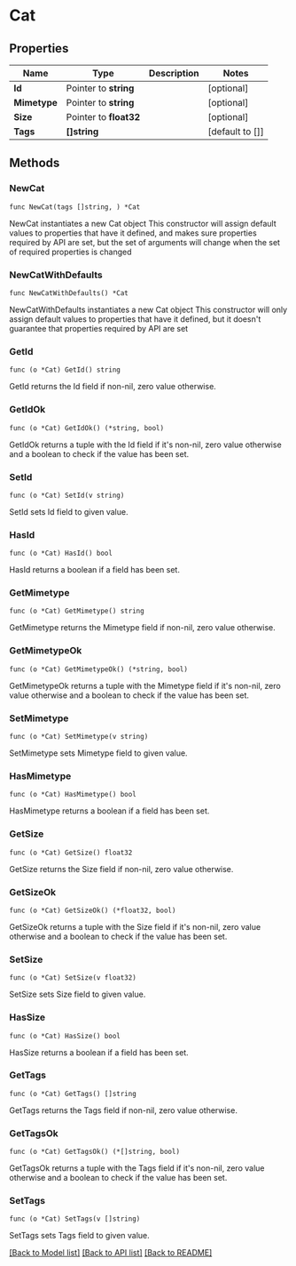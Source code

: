 # Cat

## Properties

Name | Type | Description | Notes
------------ | ------------- | ------------- | -------------
**Id** | Pointer to **string** |  | [optional] 
**Mimetype** | Pointer to **string** |  | [optional] 
**Size** | Pointer to **float32** |  | [optional] 
**Tags** | **[]string** |  | [default to []]

## Methods

### NewCat

`func NewCat(tags []string, ) *Cat`

NewCat instantiates a new Cat object
This constructor will assign default values to properties that have it defined,
and makes sure properties required by API are set, but the set of arguments
will change when the set of required properties is changed

### NewCatWithDefaults

`func NewCatWithDefaults() *Cat`

NewCatWithDefaults instantiates a new Cat object
This constructor will only assign default values to properties that have it defined,
but it doesn't guarantee that properties required by API are set

### GetId

`func (o *Cat) GetId() string`

GetId returns the Id field if non-nil, zero value otherwise.

### GetIdOk

`func (o *Cat) GetIdOk() (*string, bool)`

GetIdOk returns a tuple with the Id field if it's non-nil, zero value otherwise
and a boolean to check if the value has been set.

### SetId

`func (o *Cat) SetId(v string)`

SetId sets Id field to given value.

### HasId

`func (o *Cat) HasId() bool`

HasId returns a boolean if a field has been set.

### GetMimetype

`func (o *Cat) GetMimetype() string`

GetMimetype returns the Mimetype field if non-nil, zero value otherwise.

### GetMimetypeOk

`func (o *Cat) GetMimetypeOk() (*string, bool)`

GetMimetypeOk returns a tuple with the Mimetype field if it's non-nil, zero value otherwise
and a boolean to check if the value has been set.

### SetMimetype

`func (o *Cat) SetMimetype(v string)`

SetMimetype sets Mimetype field to given value.

### HasMimetype

`func (o *Cat) HasMimetype() bool`

HasMimetype returns a boolean if a field has been set.

### GetSize

`func (o *Cat) GetSize() float32`

GetSize returns the Size field if non-nil, zero value otherwise.

### GetSizeOk

`func (o *Cat) GetSizeOk() (*float32, bool)`

GetSizeOk returns a tuple with the Size field if it's non-nil, zero value otherwise
and a boolean to check if the value has been set.

### SetSize

`func (o *Cat) SetSize(v float32)`

SetSize sets Size field to given value.

### HasSize

`func (o *Cat) HasSize() bool`

HasSize returns a boolean if a field has been set.

### GetTags

`func (o *Cat) GetTags() []string`

GetTags returns the Tags field if non-nil, zero value otherwise.

### GetTagsOk

`func (o *Cat) GetTagsOk() (*[]string, bool)`

GetTagsOk returns a tuple with the Tags field if it's non-nil, zero value otherwise
and a boolean to check if the value has been set.

### SetTags

`func (o *Cat) SetTags(v []string)`

SetTags sets Tags field to given value.



[[Back to Model list]](../README.GEN.md#documentation-for-models) [[Back to API list]](../README.GEN.md#documentation-for-api-endpoints) [[Back to README]](../README.GEN.md)


